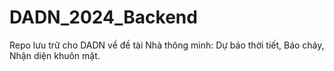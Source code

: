 # DADN_2024_Backend
Repo lưu trữ cho DADN về đề tài Nhà thông minh: Dự báo thời tiết, Báo cháy, Nhận diện khuôn mặt.
